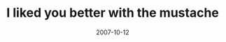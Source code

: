 ---
layout: base.njk
title : 'I liked you better with the mustache' 
view_title : 'I liked you better with the mustache' 
year : '2007' 
date : '2007-10-12' 
img_file : '/drawing/ilikedyoubetterwiththemustache.png' 
html_file : 'ilikedyoubetterwiththemustache' 
next_html : 'imaginationismoreimportantthanknowledge.html' 
year_order : '200' 
permalink : "title/{{html_file}}.html"
---